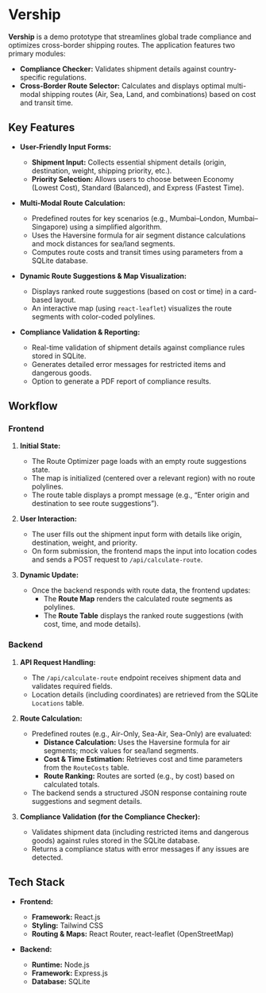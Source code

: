 # Vership


**Vership** is a demo prototype that streamlines global trade compliance and optimizes cross-border shipping routes. The application features two primary modules:

- **Compliance Checker:** Validates shipment details against country-specific regulations.
- **Cross-Border Route Selector:** Calculates and displays optimal multi-modal shipping routes (Air, Sea, Land, and combinations) based on cost and transit time.

## Key Features

- **User-Friendly Input Forms:**  
  - **Shipment Input:** Collects essential shipment details (origin, destination, weight, shipping priority, etc.).  
  - **Priority Selection:** Allows users to choose between Economy (Lowest Cost), Standard (Balanced), and Express (Fastest Time).

- **Multi-Modal Route Calculation:**  
  - Predefined routes for key scenarios (e.g., Mumbai–London, Mumbai–Singapore) using a simplified algorithm.
  - Uses the Haversine formula for air segment distance calculations and mock distances for sea/land segments.
  - Computes route costs and transit times using parameters from a SQLite database.

- **Dynamic Route Suggestions & Map Visualization:**  
  - Displays ranked route suggestions (based on cost or time) in a card-based layout.
  - An interactive map (using `react-leaflet`) visualizes the route segments with color-coded polylines.

- **Compliance Validation & Reporting:**  
  - Real-time validation of shipment details against compliance rules stored in SQLite.
  - Generates detailed error messages for restricted items and dangerous goods.
  - Option to generate a PDF report of compliance results.

## Workflow

### Frontend

1. **Initial State:**  
   - The Route Optimizer page loads with an empty route suggestions state.
   - The map is initialized (centered over a relevant region) with no route polylines.
   - The route table displays a prompt message (e.g., “Enter origin and destination to see route suggestions”).

2. **User Interaction:**  
   - The user fills out the shipment input form with details like origin, destination, weight, and priority.
   - On form submission, the frontend maps the input into location codes and sends a POST request to `/api/calculate-route`.

3. **Dynamic Update:**  
   - Once the backend responds with route data, the frontend updates:
     - The **Route Map** renders the calculated route segments as polylines.
     - The **Route Table** displays the ranked route suggestions (with cost, time, and mode details).

### Backend

1. **API Request Handling:**  
   - The `/api/calculate-route` endpoint receives shipment data and validates required fields.
   - Location details (including coordinates) are retrieved from the SQLite `Locations` table.

2. **Route Calculation:**  
   - Predefined routes (e.g., Air-Only, Sea-Air, Sea-Only) are evaluated:
     - **Distance Calculation:** Uses the Haversine formula for air segments; mock values for sea/land segments.
     - **Cost & Time Estimation:** Retrieves cost and time parameters from the `RouteCosts` table.
     - **Route Ranking:** Routes are sorted (e.g., by cost) based on calculated totals.
   - The backend sends a structured JSON response containing route suggestions and segment details.

3. **Compliance Validation (for the Compliance Checker):**  
   - Validates shipment data (including restricted items and dangerous goods) against rules stored in the SQLite database.
   - Returns a compliance status with error messages if any issues are detected.

## Tech Stack

- **Frontend:**  
  - **Framework:** React.js  
  - **Styling:** Tailwind CSS  
  - **Routing & Maps:** React Router, react-leaflet (OpenStreetMap)

- **Backend:**  
  - **Runtime:** Node.js  
  - **Framework:** Express.js  
  - **Database:** SQLite  

